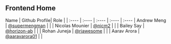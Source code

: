 ## Frontend Home

Name | Github Profile| Role |
| :---- | :---- | :---- | :---- | :---- 
| Andrew Meng | [@supermengman](https://github.com/supermengman) | |
| Nicolas Mounier | [@nicm2](https://github.com/nicm2) | |
| Bailey Say | [@horizon-ab](https://github.com/horizon-ab) | |
| Rohan Juneja | [@rjawesome](https://github.com/rjawesome) | |
| Aarav Arora | [@aaravarora01](https://github.com/aaravarora01) | |
